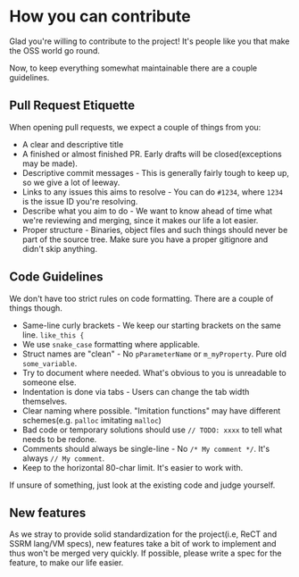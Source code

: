 # How you can contribute
Glad you're willing to contribute to the project! It's people like you that make the OSS world go round.

Now, to keep everything somewhat maintainable there are a couple guidelines.

## Pull Request Etiquette
When opening pull requests, we expect a couple of things from you:
- A clear and descriptive title
- A finished or almost finished PR. Early drafts will be closed(exceptions may be made).
- Descriptive commit messages - This is generally fairly tough to keep up, so we give a lot of leeway.
- Links to any issues this aims to resolve - You can do `#1234`, where `1234` is the issue ID you're resolving.
- Describe what you aim to do - We want to know ahead of time what we're reviewing and merging, since it makes our life
    a lot easier.
- Proper structure - Binaries, object files and such things should never be part of the source tree. Make sure
    you have a proper gitignore and didn't skip anything.

## Code Guidelines
We don't have too strict rules on code formatting. There are a couple of things though.
- Same-line curly brackets - We keep our starting brackets on the same line. `like_this {`
- We use `snake_case` formatting where applicable.
- Struct names are "clean" - No `pParameterName` or `m_myProperty`. Pure old `some_variable`.
- Try to document where needed. What's obvious to you is unreadable to someone else.
- Indentation is done via tabs - Users can change the tab width themselves.
- Clear naming where possible. "Imitation functions" may have different schemes(e.g. `palloc` imitating `malloc`)
- Bad code or temporary solutions should use `// TODO: xxxx` to tell what needs to be redone.
- Comments should always be single-line - No `/* My comment */`. It's always `// My comment`.
- Keep to the horizontal 80-char limit. It's easier to work with.

If unsure of something, just look at the existing code and judge yourself.

## New features
As we stray to provide solid standardization for the project(i.e, ReCT and SSRM lang/VM specs), new features take a
bit of work to implement and thus won't be merged very quickly. If possible, please write a spec for the feature, to
make our life easier.